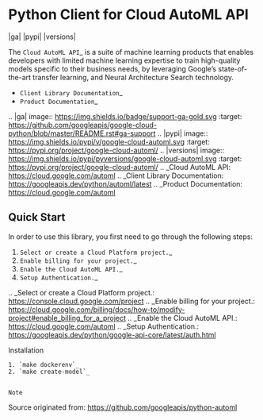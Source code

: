 
Python Client for Cloud AutoML API
==================================

|ga| |pypi| |versions| 

The `Cloud AutoML API`_ is a suite of machine learning products that enables
developers with limited machine learning expertise to train high-quality models
specific to their business needs, by leveraging Google’s state-of-the-art
transfer learning, and Neural Architecture Search technology.

- `Client Library Documentation`_
- `Product Documentation`_

.. |ga| image:: https://img.shields.io/badge/support-ga-gold.svg
   :target: https://github.com/googleapis/google-cloud-python/blob/master/README.rst#ga-support
.. |pypi| image:: https://img.shields.io/pypi/v/google-cloud-automl.svg
   :target: https://pypi.org/project/google-cloud-automl/
.. |versions| image:: https://img.shields.io/pypi/pyversions/google-cloud-automl.svg
   :target: https://pypi.org/project/google-cloud-automl/
.. _Cloud AutoML API: https://cloud.google.com/automl
.. _Client Library Documentation: https://googleapis.dev/python/automl/latest
.. _Product Documentation:  https://cloud.google.com/automl

Quick Start
-----------

In order to use this library, you first need to go through the following steps:

1. `Select or create a Cloud Platform project.`_
2. `Enable billing for your project.`_
3. `Enable the Cloud AutoML API.`_
4. `Setup Authentication.`_

.. _Select or create a Cloud Platform project.: https://console.cloud.google.com/project
.. _Enable billing for your project.: https://cloud.google.com/billing/docs/how-to/modify-project#enable_billing_for_a_project
.. _Enable the Cloud AutoML API.:  https://cloud.google.com/automl
.. _Setup Authentication.: https://googleapis.dev/python/google-api-core/latest/auth.html

Installation
~~~~~~~~~~~~
1. `make dockerenv`_
2. `make create-model`_


Note
~~~~~~~~~~~~
Source originated from: https://github.com/googleapis/python-automl
